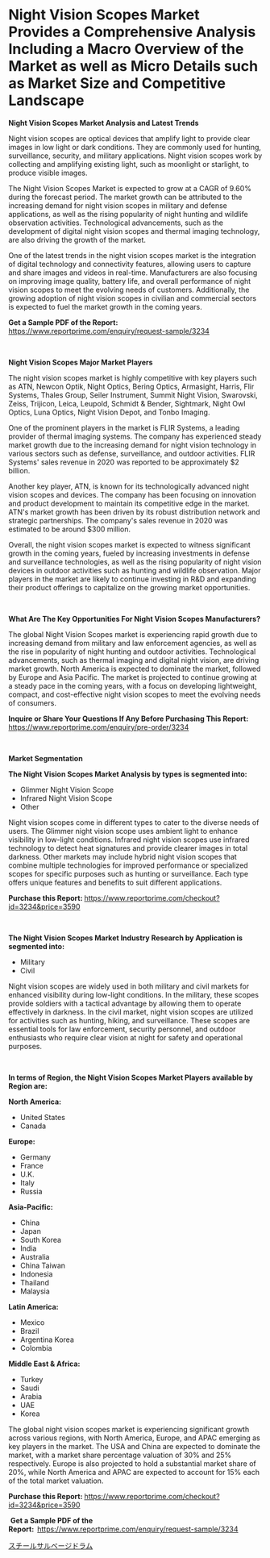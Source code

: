 <p><h1>Night Vision Scopes Market Provides a Comprehensive Analysis Including a Macro Overview of the Market as well as Micro Details such as Market Size and Competitive Landscape</h1></p><p><strong>Night Vision Scopes Market Analysis and Latest Trends</strong></p>
<p><p>Night vision scopes are optical devices that amplify light to provide clear images in low light or dark conditions. They are commonly used for hunting, surveillance, security, and military applications. Night vision scopes work by collecting and amplifying existing light, such as moonlight or starlight, to produce visible images.</p><p>The Night Vision Scopes Market is expected to grow at a CAGR of 9.60% during the forecast period. The market growth can be attributed to the increasing demand for night vision scopes in military and defense applications, as well as the rising popularity of night hunting and wildlife observation activities. Technological advancements, such as the development of digital night vision scopes and thermal imaging technology, are also driving the growth of the market.</p><p>One of the latest trends in the night vision scopes market is the integration of digital technology and connectivity features, allowing users to capture and share images and videos in real-time. Manufacturers are also focusing on improving image quality, battery life, and overall performance of night vision scopes to meet the evolving needs of customers. Additionally, the growing adoption of night vision scopes in civilian and commercial sectors is expected to fuel the market growth in the coming years.</p></p>
<p><strong>Get a Sample PDF of the Report:&nbsp;</strong> <a href="https://www.reportprime.com/enquiry/request-sample/3234">https://www.reportprime.com/enquiry/request-sample/3234</a></p>
<p>&nbsp;</p>
<p><strong>Night Vision Scopes Major Market Players</strong></p>
<p><p>The night vision scopes market is highly competitive with key players such as ATN, Newcon Optik, Night Optics, Bering Optics, Armasight, Harris, Flir Systems, Thales Group, Seiler Instrument, Summit Night Vision, Swarovski, Zeiss, Trijicon, Leica, Leupold, Schmidt & Bender, Sightmark, Night Owl Optics, Luna Optics, Night Vision Depot, and Tonbo Imaging.</p><p>One of the prominent players in the market is FLIR Systems, a leading provider of thermal imaging systems. The company has experienced steady market growth due to the increasing demand for night vision technology in various sectors such as defense, surveillance, and outdoor activities. FLIR Systems' sales revenue in 2020 was reported to be approximately $2 billion.</p><p>Another key player, ATN, is known for its technologically advanced night vision scopes and devices. The company has been focusing on innovation and product development to maintain its competitive edge in the market. ATN's market growth has been driven by its robust distribution network and strategic partnerships. The company's sales revenue in 2020 was estimated to be around $300 million.</p><p>Overall, the night vision scopes market is expected to witness significant growth in the coming years, fueled by increasing investments in defense and surveillance technologies, as well as the rising popularity of night vision devices in outdoor activities such as hunting and wildlife observation. Major players in the market are likely to continue investing in R&D and expanding their product offerings to capitalize on the growing market opportunities.</p></p>
<p>&nbsp;</p>
<p><strong>What Are The Key Opportunities For Night Vision Scopes Manufacturers?</strong></p>
<p><p>The global Night Vision Scopes market is experiencing rapid growth due to increasing demand from military and law enforcement agencies, as well as the rise in popularity of night hunting and outdoor activities. Technological advancements, such as thermal imaging and digital night vision, are driving market growth. North America is expected to dominate the market, followed by Europe and Asia Pacific. The market is projected to continue growing at a steady pace in the coming years, with a focus on developing lightweight, compact, and cost-effective night vision scopes to meet the evolving needs of consumers.</p></p>
<p><strong>Inquire or Share Your Questions If Any Before Purchasing This Report:</strong> <a href="https://www.reportprime.com/enquiry/pre-order/3234">https://www.reportprime.com/enquiry/pre-order/3234</a></p>
<p>&nbsp;</p>
<p><strong>Market Segmentation</strong></p>
<p><strong>The Night Vision Scopes Market Analysis by types is segmented into:</strong></p>
<p><ul><li>Glimmer Night Vision Scope</li><li>Infrared Night Vision Scope</li><li>Other</li></ul></p>
<p><p>Night vision scopes come in different types to cater to the diverse needs of users. The Glimmer night vision scope uses ambient light to enhance visibility in low-light conditions. Infrared night vision scopes use infrared technology to detect heat signatures and provide clearer images in total darkness. Other markets may include hybrid night vision scopes that combine multiple technologies for improved performance or specialized scopes for specific purposes such as hunting or surveillance. Each type offers unique features and benefits to suit different applications.</p></p>
<p><strong>Purchase this Report:&nbsp;</strong><a href="https://www.reportprime.com/checkout?id=3234&price=3590">https://www.reportprime.com/checkout?id=3234&price=3590</a></p>
<p>&nbsp;</p>
<p><strong>The Night Vision Scopes Market Industry Research by Application is segmented into:</strong></p>
<p><ul><li>Military</li><li>Civil</li></ul></p>
<p><p>Night vision scopes are widely used in both military and civil markets for enhanced visibility during low-light conditions. In the military, these scopes provide soldiers with a tactical advantage by allowing them to operate effectively in darkness. In the civil market, night vision scopes are utilized for activities such as hunting, hiking, and surveillance. These scopes are essential tools for law enforcement, security personnel, and outdoor enthusiasts who require clear vision at night for safety and operational purposes.</p></p>
<p>&nbsp;</p>
<p><strong>In terms of Region, the Night Vision Scopes Market Players available by Region are:</strong></p>
<p>
    <p> <strong> North America: </strong>
        <ul>
            <li>United States</li>
            <li>Canada</li>
        </ul>
        </p> 
    <p> <strong> Europe: </strong>
        <ul>
            <li>Germany</li>
            <li>France</li>
            <li>U.K.</li>
            <li>Italy</li>
            <li>Russia</li>
        </ul>
        </p> 
    <p> <strong> Asia-Pacific: </strong>
        <ul>
            <li>China</li>
            <li>Japan</li>
            <li>South Korea</li>
            <li>India</li>
            <li>Australia</li>
            <li>China Taiwan</li>
            <li>Indonesia</li>
            <li>Thailand</li>
            <li>Malaysia</li>
        </ul>
        </p> 
    <p> <strong> Latin America: </strong>
        <ul>
            <li>Mexico</li>
            <li>Brazil</li>
            <li>Argentina Korea</li>
            <li>Colombia</li>
        </ul>
        </p> 
    <p> <strong> Middle East & Africa: </strong>
        <ul>
            <li>Turkey</li>
            <li>Saudi</li>
            <li>Arabia</li>
            <li>UAE</li>
            <li>Korea</li>
        </ul>
    </p>
    </p>
<p><p>The global night vision scopes market is experiencing significant growth across various regions, with North America, Europe, and APAC emerging as key players in the market. The USA and China are expected to dominate the market, with a market share percentage valuation of 30% and 25% respectively. Europe is also projected to hold a substantial market share of 20%, while North America and APAC are expected to account for 15% each of the total market valuation.</p></p>
<p><strong>Purchase this Report: </strong><a href="https://www.reportprime.com/checkout?id=3234&price=3590">https://www.reportprime.com/checkout?id=3234&price=3590</a></p>
<p>&nbsp;<strong>Get a Sample PDF of the Report:&nbsp;&nbsp;</strong><a href="https://www.reportprime.com/enquiry/request-sample/3234">https://www.reportprime.com/enquiry/request-sample/3234</a></p>
<p><strong></strong></p>
<p><p><a href="https://github.com/oqoeusbvpadwjs08/Market-Research-Report-List-1/blob/main/831549413496.md">スチールサルベージドラム</a></p></p>